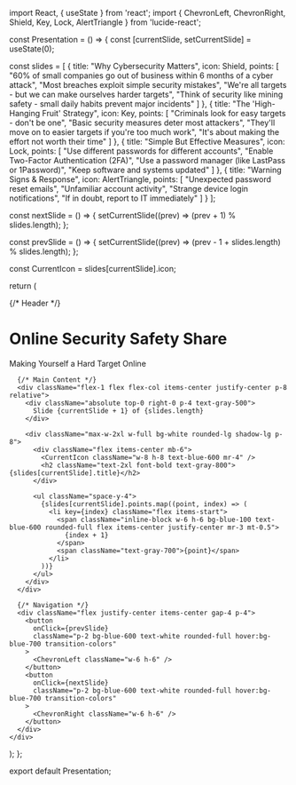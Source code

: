 import React, { useState } from 'react';
import { ChevronLeft, ChevronRight, Shield, Key, Lock, AlertTriangle } from 'lucide-react';

const Presentation = () => {
  const [currentSlide, setCurrentSlide] = useState(0);

  const slides = [
    {
      title: "Why Cybersecurity Matters",
      icon: Shield,
      points: [
        "60% of small companies go out of business within 6 months of a cyber attack",
        "Most breaches exploit simple security mistakes",
        "We're all targets - but we can make ourselves harder targets",
        "Think of security like mining safety - small daily habits prevent major incidents"
      ]
    },
    {
      title: "The 'High-Hanging Fruit' Strategy",
      icon: Key,
      points: [
        "Criminals look for easy targets - don't be one",
        "Basic security measures deter most attackers",
        "They'll move on to easier targets if you're too much work",
        "It's about making the effort not worth their time"
      ]
    },
    {
      title: "Simple But Effective Measures",
      icon: Lock,
      points: [
        "Use different passwords for different accounts",
        "Enable Two-Factor Authentication (2FA)",
        "Use a password manager (like LastPass or 1Password)",
        "Keep software and systems updated"
      ]
    },
    {
      title: "Warning Signs & Response",
      icon: AlertTriangle,
      points: [
        "Unexpected password reset emails",
        "Unfamiliar account activity",
        "Strange device login notifications",
        "If in doubt, report to IT immediately"
      ]
    }
  ];

  const nextSlide = () => {
    setCurrentSlide((prev) => (prev + 1) % slides.length);
  };

  const prevSlide = () => {
    setCurrentSlide((prev) => (prev - 1 + slides.length) % slides.length);
  };

  const CurrentIcon = slides[currentSlide].icon;

  return (
    <div className="flex flex-col h-screen bg-gray-100">
      {/* Header */}
      <div className="bg-blue-600 text-white p-4">
        <h1 className="text-xl font-bold">Online Security Safety Share</h1>
        <p className="text-sm">Making Yourself a Hard Target Online</p>
      </div>

      {/* Main Content */}
      <div className="flex-1 flex flex-col items-center justify-center p-8 relative">
        <div className="absolute top-0 right-0 p-4 text-gray-500">
          Slide {currentSlide + 1} of {slides.length}
        </div>

        <div className="max-w-2xl w-full bg-white rounded-lg shadow-lg p-8">
          <div className="flex items-center mb-6">
            <CurrentIcon className="w-8 h-8 text-blue-600 mr-4" />
            <h2 className="text-2xl font-bold text-gray-800">{slides[currentSlide].title}</h2>
          </div>

          <ul className="space-y-4">
            {slides[currentSlide].points.map((point, index) => (
              <li key={index} className="flex items-start">
                <span className="inline-block w-6 h-6 bg-blue-100 text-blue-600 rounded-full flex items-center justify-center mr-3 mt-0.5">
                  {index + 1}
                </span>
                <span className="text-gray-700">{point}</span>
              </li>
            ))}
          </ul>
        </div>
      </div>

      {/* Navigation */}
      <div className="flex justify-center items-center gap-4 p-4">
        <button
          onClick={prevSlide}
          className="p-2 bg-blue-600 text-white rounded-full hover:bg-blue-700 transition-colors"
        >
          <ChevronLeft className="w-6 h-6" />
        </button>
        <button
          onClick={nextSlide}
          className="p-2 bg-blue-600 text-white rounded-full hover:bg-blue-700 transition-colors"
        >
          <ChevronRight className="w-6 h-6" />
        </button>
      </div>
    </div>
  );
};

export default Presentation;
